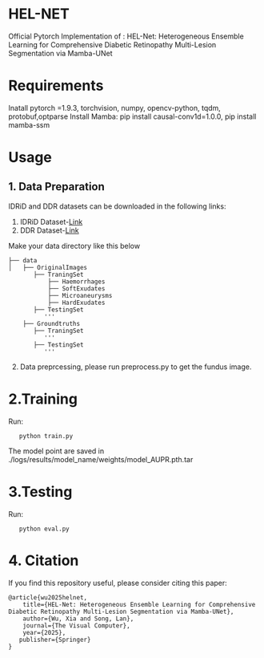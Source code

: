# HEL-NET
Official Pytorch Implementation of : HEL-Net: Heterogeneous Ensemble Learning for Comprehensive Diabetic Retinopathy Multi-Lesion Segmentation via Mamba-UNet
# Requirements
  Inatall pytorch =1.9.3, torchvision, numpy, opencv-python, tqdm, protobuf,optparse
  Install Mamba: pip install causal-conv1d=1.0.0, pip install mamba-ssm

# Usage
## 1. Data Preparation
   IDRiD and DDR datasets can be downloaded in the following links:
  1. IDRiD Dataset-[Link](https://idrid.grand-challenge.org/)
  2. DDR Dataset-[Link](https://github.com/nkicsl/DDR-dataset)

Make your data directory like this below
```language
├── data
│   ├── OriginalImages
       ├── TraningSet
           ├── Haemorrhages
           ├── SoftExudates
           ├── Microaneurysms
           ├── HardExudates
       ├── TestingSet
          '''
    ├── Groundtruths
       ├── TraningSet
          '''
       ├── TestingSet
          '''
```
2. Data preprcessing, please run preprocess.py  to get the fundus image.


# 2.Training
Run:
```language
   python train.py
```
The model point are saved in ./logs/results/model_name/weights/model_AUPR.pth.tar


# 3.Testing
Run:
```language
   python eval.py 
```

# 4. Citation
If you find this repository useful, please consider citing this paper:

```
@article{wu2025helnet,
    title={HEL-Net: Heterogeneous Ensemble Learning for Comprehensive Diabetic Retinopathy Multi-Lesion Segmentation via Mamba-UNet},
    author={Wu, Xia and Song, Lan},
    journal={The Visual Computer},
    year={2025},
   publisher={Springer}
}
```

